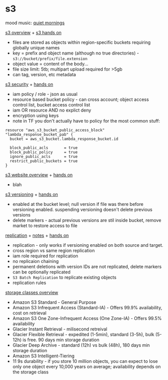 # s3

mood music: [quiet mornings](https://www.youtube.com/watch?v=ecechHEtkYU)

[s3 overview](https://www.udemy.com/course/aws-certified-solutions-architect-associate-saa-c03/learn/lecture/13528314#lecture-article) + [s3 hands on](https://www.udemy.com/course/aws-certified-solutions-architect-associate-saa-c03/learn/lecture/23743312#lecture-article)
* files are stored as objects within region-specific buckets requiring globally unique names
* key = prefix and object name (although no true directories) - `s3://bucket/prefix/file.extension`
* object value = content of the body...
* file size limit: 5tb; multipart upload required for >5gb
* can tag, version, etc metadata

[s3 security](https://www.udemy.com/course/aws-certified-solutions-architect-associate-saa-c03/learn/lecture/13528320#lecture-article) + [hands on](https://www.udemy.com/course/aws-certified-solutions-architect-associate-saa-c03/learn/lecture/19736414#lecture-article)
* iam policy / role - json as usual
* resource based bucket policy - can cross account; object access control list, bucket access control list
* iam OR resource AND no explict deny
* encryption using keys
* note in TF you don't actually have to policy for the most common stuff: 

```
resource "aws_s3_bucket_public_access_block" "lambda_response_bucket_pab" {
  bucket = aws_s3_bucket.lambda_response_bucket.id

  block_public_acls       = true
  block_public_policy     = true
  ignore_public_acls      = true
  restrict_public_buckets = true
}
```

[s3 website overview](https://www.udemy.com/course/aws-certified-solutions-architect-associate-saa-c03/learn/lecture/13528322#lecture-article) + [hands on](https://www.udemy.com/course/aws-certified-solutions-architect-associate-saa-c03/learn/lecture/34352950#lecture-article)
* blah

[s3 versioning](https://www.udemy.com/course/aws-certified-solutions-architect-associate-saa-c03/learn/lecture/13528316#lecture-article) + [hands on](https://www.udemy.com/course/aws-certified-solutions-architect-associate-saa-c03/learn/lecture/23743314#lecture-article)
* enabled at the bucket level; null version if file was there before versioning enabled. suspending versioning doesn't delete previous versions
* delete markers - actual previous versions are stil inside bucket, remove market to restore access to file

[replication](https://www.udemy.com/course/aws-certified-solutions-architect-associate-saa-c03/learn/lecture/34353002#overview) + [notes](https://www.udemy.com/course/aws-certified-solutions-architect-associate-saa-c03/learn/lecture/34353008#lecture-article) + [hands on](https://www.udemy.com/course/aws-certified-solutions-architect-associate-saa-c03/learn/lecture/23743374#lecture-article)
* replication - only works if versioning enabled on both source and target. 
* cross region vs same region replication
* iam role required for replication
* no replicaion chaining
* permanent deletions with version IDs are not replicated, delete markers can be optionally replicated
* `S3 Batch Replication` to replicate existing objects
* replication rules

[storage classes overview](https://www.udemy.com/course/aws-certified-solutions-architect-associate-saa-c03/learn/lecture/13528350#lecture-article)
* Amazon S3 Standard - General Purpose
* Amazon S3 Infrequent Access (Standard-IA) - Offers 99.9% availability, cost on retrieval
* Amazon S3 One Zone-Infrequent Access (One Zone-IA) - Offers 99.5% availability
* Glacier Instant Retrieval - milisecond retreival
* Glacier Flexible Retrieval - expedited (1-5min), standard (3-5h), bulk (5-12h) is free. 90 days min storage duration
* Glacier Deep Archive - standard (12h) vs bulk (48h), 180 days min storage duration
* Amazon S3 Intelligent-Tiering
* 11 9s durability -  if you store 10 million objects, you can expect to lose only one object every 10,000 years on average; availability depends on the storage class
